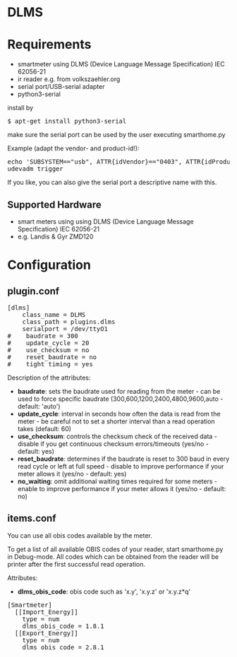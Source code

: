# DLMS

# Requirements

* smartmeter using DLMS (Device Language Message Specification) IEC 62056-21
* ir reader e.g. from volkszaehler.org
* serial port/USB-serial adapter
* python3-serial

install by
<pre>
$ apt-get install python3-serial
</pre>

make sure the serial port can be used by the user executing smarthome.py

Example (adapt the vendor- and product-id!):
<pre>
echo 'SUBSYSTEM=="usb", ATTR{idVendor}=="0403", ATTR{idProduct}=="6010", MODE="666"' > /etc/udev/rules.d/99-smartmeter.rules
udevadm trigger
</pre>

If you like, you can also give the serial port a descriptive name with this.

## Supported Hardware

* smart meters using using DLMS (Device Language Message Specification) IEC 62056-21
* e.g. Landis & Gyr ZMD120

# Configuration

## plugin.conf

<pre>
[dlms]
    class_name = DLMS
    class_path = plugins.dlms
    serialport = /dev/ttyO1
#    baudrate = 300
#    update_cycle = 20
#    use_checksum = no
#    reset_baudrate = no
#    tight_timing = yes
</pre>

Description of the attributes:

* __baudrate__: sets the baudrate used for reading from the meter - can be used to force specific baudrate (300,600,1200,2400,4800,9600,auto - default: 'auto')
* __update_cycle__: interval in seconds how often the data is read from the meter - be careful not to set a shorter interval than a read operation takes (default: 60)
* __use_checksum__: controls the checksum check of the received data - disable if you get continuous checksum errors/timeouts (yes/no - default: yes)
* __reset_baudrate__: determines if the baudrate is reset to 300 baud in every read cycle or left at full speed - disable to improve performance if your meter allows it (yes/no - default: yes)
* __no_waiting__: omit additional waiting times required for some meters - enable to improve performance if your meter allows it (yes/no - default: no)

## items.conf

You can use all obis codes available by the meter.

To get a list of all available OBIS codes of your reader, start smarthome.py in Debug-mode. All codes which can be obtained from the reader will be printer after the first successful read operation.

Attributes:
* __dlms_obis_code__: obis code such as 'x.y', 'x.y.z' or 'x.y.z*q'
 
<pre>
[Smartmeter]
  [[Import_Energy]]
    type = num
    dlms_obis_code = 1.8.1
  [[Export_Energy]]
    type = num
    dlms_obis_code = 2.8.1
</pre>
